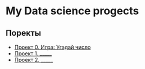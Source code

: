# My Data science progects

## Поректы

* [Проект 0. Игра: Угадай число](https://github.com/MugenKom/Mugen_progects/tree/main/progect_0)
* [Проект 1. _____ ](______)
* [Проект 2. _____ ](______)